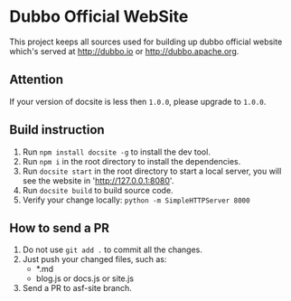 # Dubbo Official WebSite

This project keeps all sources used for building up dubbo official website which's served at http://dubbo.io or http://dubbo.apache.org.


## Attention

If your version of docsite is less then `1.0.0`, please upgrade to `1.0.0`.

## Build instruction

1. Run `npm install docsite -g` to install the dev tool.
2. Run `npm i` in the root directory to install the dependencies.
3. Run `docsite start` in the root directory to start a local server, you will see the website in 'http://127.0.0.1:8080'.
4. Run `docsite build` to build source code.
5. Verify your change locally: `python -m SimpleHTTPServer 8000`

## How to send a PR

1. Do not use `git add .` to commit all the changes.
2. Just push your changed files, such as:
    * *.md
	* blog.js or docs.js or site.js
3. Send a PR to asf-site branch.

